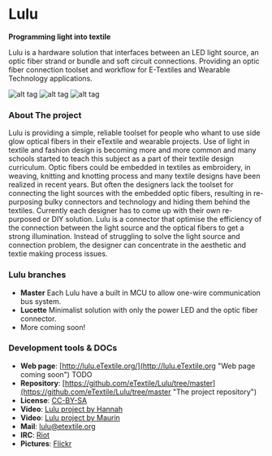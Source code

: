 # Lulu
**Programming light into textile**

Lulu is a hardware solution that interfaces between an LED light source, an optic fiber strand or bundle and soft circuit connections.
Providing an optic fiber connection toolset and workflow for E-Textiles and Wearable Technology applications.

![alt tag](https://farm6.staticflickr.com/5506/29792500474_7d4b125e57_m_d.jpg)
![alt tag](https://farm5.staticflickr.com/4607/25119732977_b1e0567c12_m_d.jpg)
![alt tag](https://farm5.staticflickr.com/4536/24516632088_8533c86f3d_m_d.jpg)

### About The project
Lulu is providing a simple, reliable toolset for people who whant to use side glow optical fibers in their eTextile and wearable projects.
Use of light in textile and fashion design is becoming more and more common and many schools started to teach this subject as a part of their textile design curriculum.
Optic fibers could be embedded in textiles as embroidery, in weaving, knitting and knotting process and many textile designs have been realized in recent years.
But often the designers lack the toolset for connecting the light sources with the embedded optic fibers, resulting in re-purposing bulky connectors and technology and hiding them behind the textiles.
Currently each designer has to come up with their own re-purposed or DIY solution.
Lulu is a connector that optimise the efficiency of the connection between the light source and the optical fibers to get a strong illumination.
Instead of struggling to solve the light source and connection problem, the designer can concentrate in the aesthetic and textie making process issues.

### Lulu branches
* **Master** Each Lulu have a built in MCU to allow one-wire communication bus system.
* **Lucette** Minimalist solution with only the power LED and the optic fiber connector.
* More coming soon!

### Development tools & DOCs
 * **Web page**: [http://lulu.eTextile.org/](http://lulu.eTextile.org "Web page coming soon") TODO
 * **Repository**: [https://github.com/eTextile/Lulu/tree/master](https://github.com/eTextile/Lulu/tree/master "The project repository")
 * **License**: [CC-BY-SA](https://github.com/eTextile/Lulu/blob/master/LICENSE "See the Lulu license project")
 * **Video**: [Lulu project by Hannah](https://www.youtube.com/watch?v=drAoLd_eUWk "Introduction to optical fiber and Lulu project")
 * **Video**: [Lulu project by Maurin](https://vimeo.com/250555925 "Explanation of the eTextile bus solution")
 * **Mail**: [lulu@etextile.org](mailto:lulu@etextile.org "eMail us")
 * **IRC**: [Riot](https://vector.im/develop/#/room/#lulu:matrix.org "Join us on the chat to collaborate in the development")
 * **Pictures**: [Flickr](https://www.flickr.com/groups/3908991@N25/ "Share your Lulu pictures project")